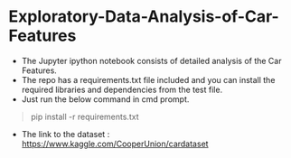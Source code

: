 # Exploratory-Data-Analysis-of-Car-Features

- The Jupyter ipython notebook consists of detailed analysis of the Car Features.
- The repo has a requirements.txt file included and you can install the required libraries and dependencies from the test file.
- Just run the below command in cmd prompt.
>   pip install -r requirements.txt

- The link to the dataset : https://www.kaggle.com/CooperUnion/cardataset
